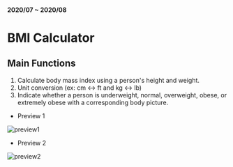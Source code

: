 <h4>2020/07 ~ 2020/08</h4>

# BMI Calculator     

## Main Functions
1. Calculate body mass index using a person's height and weight.
2. Unit conversion (ex: cm <-> ft and kg <-> lb)
3. Indicate whether a person is underweight, normal, overweight, obese, or extremely obese with a corresponding body picture.

- Preview 1

![preview1](https://user-images.githubusercontent.com/113051612/189254693-754c01ae-f73b-44ad-a965-7e5427878784.gif)

- Preview 2

![preview2](https://user-images.githubusercontent.com/113051612/189254841-a269378a-db37-46e8-af34-ed036b57a452.gif)

